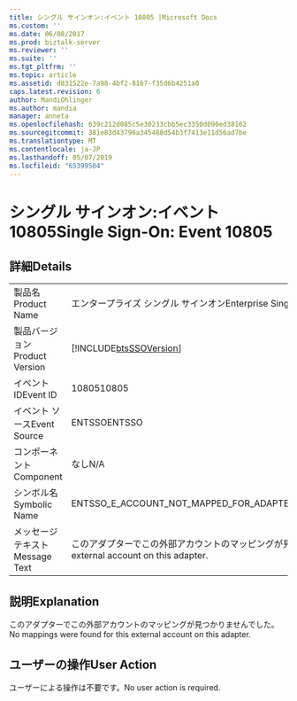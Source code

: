 ```yaml
---
title: シングル サインオン:イベント 10805 |Microsoft Docs
ms.custom: ''
ms.date: 06/08/2017
ms.prod: biztalk-server
ms.reviewer: ''
ms.suite: ''
ms.tgt_pltfrm: ''
ms.topic: article
ms.assetid: d831522e-7a98-4bf2-8167-f35d6b4251a0
caps.latest.revision: 6
author: MandiOhlinger
ms.author: mandia
manager: anneta
ms.openlocfilehash: 639c212d085c5e30233cbb5ec3350d090ed38162
ms.sourcegitcommit: 381e83d43796a345488d54b3f7413e11d56ad7be
ms.translationtype: MT
ms.contentlocale: ja-JP
ms.lasthandoff: 05/07/2019
ms.locfileid: "65399504"
---
```

# <a name="single-sign-on-event-10805"></a><span data-ttu-id="b4e08-102">シングル サインオン:イベント 10805</span><span class="sxs-lookup"><span data-stu-id="b4e08-102">Single Sign-On: Event 10805</span></span>
## <a name="details"></a><span data-ttu-id="b4e08-103">詳細</span><span class="sxs-lookup"><span data-stu-id="b4e08-103">Details</span></span>  
  
|                 |                                                                   |
|-----------------|-------------------------------------------------------------------|
|  <span data-ttu-id="b4e08-104">製品名</span><span class="sxs-lookup"><span data-stu-id="b4e08-104">Product Name</span></span>   |                     <span data-ttu-id="b4e08-105">エンタープライズ シングル サインオン</span><span class="sxs-lookup"><span data-stu-id="b4e08-105">Enterprise Single Sign-On</span></span>                     |
| <span data-ttu-id="b4e08-106">製品バージョン</span><span class="sxs-lookup"><span data-stu-id="b4e08-106">Product Version</span></span> |    [!INCLUDE[btsSSOVersion](../includes/btsssoversion-md.md)]     |
|    <span data-ttu-id="b4e08-107">イベント ID</span><span class="sxs-lookup"><span data-stu-id="b4e08-107">Event ID</span></span>     |                               <span data-ttu-id="b4e08-108">10805</span><span class="sxs-lookup"><span data-stu-id="b4e08-108">10805</span></span>                               |
|  <span data-ttu-id="b4e08-109">イベント ソース</span><span class="sxs-lookup"><span data-stu-id="b4e08-109">Event Source</span></span>   |                              <span data-ttu-id="b4e08-110">ENTSSO</span><span class="sxs-lookup"><span data-stu-id="b4e08-110">ENTSSO</span></span>                               |
|    <span data-ttu-id="b4e08-111">コンポーネント</span><span class="sxs-lookup"><span data-stu-id="b4e08-111">Component</span></span>    |                                <span data-ttu-id="b4e08-112">なし</span><span class="sxs-lookup"><span data-stu-id="b4e08-112">N/A</span></span>                                |
|  <span data-ttu-id="b4e08-113">シンボル名</span><span class="sxs-lookup"><span data-stu-id="b4e08-113">Symbolic Name</span></span>  |              <span data-ttu-id="b4e08-114">ENTSSO_E_ACCOUNT_NOT_MAPPED_FOR_ADAPTER</span><span class="sxs-lookup"><span data-stu-id="b4e08-114">ENTSSO_E_ACCOUNT_NOT_MAPPED_FOR_ADAPTER</span></span>              |
|  <span data-ttu-id="b4e08-115">メッセージ テキスト</span><span class="sxs-lookup"><span data-stu-id="b4e08-115">Message Text</span></span>   | <span data-ttu-id="b4e08-116">このアダプターでこの外部アカウントのマッピングが見つかりませんでした。</span><span class="sxs-lookup"><span data-stu-id="b4e08-116">No mappings were found for this external account on this adapter.</span></span> |
  
## <a name="explanation"></a><span data-ttu-id="b4e08-117">説明</span><span class="sxs-lookup"><span data-stu-id="b4e08-117">Explanation</span></span>  
 <span data-ttu-id="b4e08-118">このアダプターでこの外部アカウントのマッピングが見つかりませんでした。</span><span class="sxs-lookup"><span data-stu-id="b4e08-118">No mappings were found for this external account on this adapter.</span></span>  
  
## <a name="user-action"></a><span data-ttu-id="b4e08-119">ユーザーの操作</span><span class="sxs-lookup"><span data-stu-id="b4e08-119">User Action</span></span>  
 <span data-ttu-id="b4e08-120">ユーザーによる操作は不要です。</span><span class="sxs-lookup"><span data-stu-id="b4e08-120">No user action is required.</span></span>